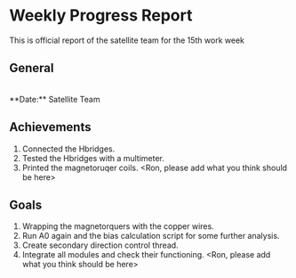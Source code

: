 # Weekly Progress Report

This is official report of the satellite team for the 15th work week


## General
<br/>
**Date:** Satellite Team

## Achievements

1. Connected the Hbridges.
2. Tested the Hbridges with a multimeter.
3. Printed the magnetoruqer coils.
<Ron, please add what you think should be here>

## Goals
1. Wrapping the magnetorquers with the copper wires.
2. Run A0 again and the bias calculation script for some further analysis.
3. Create secondary direction control thread.
4. Integrate all modules and check their functioning.
<Ron, please add what you think should be here>